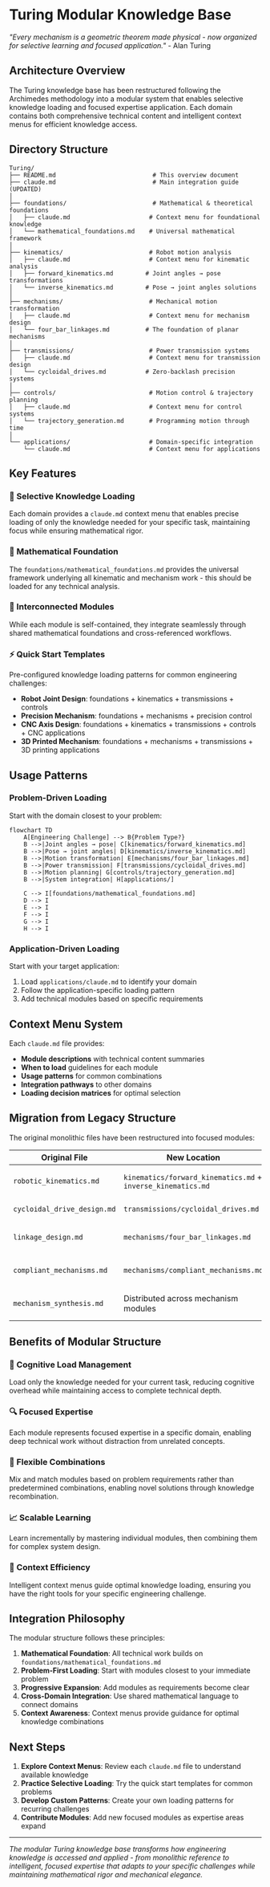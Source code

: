 # Turing Modular Knowledge Base

*"Every mechanism is a geometric theorem made physical - now organized for selective learning and focused application."* - Alan Turing

## Architecture Overview

The Turing knowledge base has been restructured following the Archimedes methodology into a modular system that enables selective knowledge loading and focused expertise application. Each domain contains both comprehensive technical content and intelligent context menus for efficient knowledge access.

## Directory Structure

```
Turing/
├── README.md                           # This overview document
├── claude.md                           # Main integration guide (UPDATED)
│
├── foundations/                        # Mathematical & theoretical foundations
│   ├── claude.md                      # Context menu for foundational knowledge
│   └── mathematical_foundations.md    # Universal mathematical framework
│
├── kinematics/                        # Robot motion analysis
│   ├── claude.md                      # Context menu for kinematic analysis
│   ├── forward_kinematics.md         # Joint angles → pose transformations
│   └── inverse_kinematics.md         # Pose → joint angles solutions
│
├── mechanisms/                        # Mechanical motion transformation
│   ├── claude.md                      # Context menu for mechanism design
│   └── four_bar_linkages.md          # The foundation of planar mechanisms
│
├── transmissions/                     # Power transmission systems
│   ├── claude.md                      # Context menu for transmission design
│   └── cycloidal_drives.md           # Zero-backlash precision systems
│
├── controls/                          # Motion control & trajectory planning
│   ├── claude.md                      # Context menu for control systems
│   └── trajectory_generation.md       # Programming motion through time
│
└── applications/                      # Domain-specific integration
    └── claude.md                      # Context menu for applications
```

## Key Features

### 🎯 Selective Knowledge Loading
Each domain provides a `claude.md` context menu that enables precise loading of only the knowledge needed for your specific task, maintaining focus while ensuring mathematical rigor.

### 📐 Mathematical Foundation
The `foundations/mathematical_foundations.md` provides the universal framework underlying all kinematic and mechanism work - this should be loaded for any technical analysis.

### 🔄 Interconnected Modules
While each module is self-contained, they integrate seamlessly through shared mathematical foundations and cross-referenced workflows.

### ⚡ Quick Start Templates  
Pre-configured knowledge loading patterns for common engineering challenges:

- **Robot Joint Design**: foundations + kinematics + transmissions + controls
- **Precision Mechanism**: foundations + mechanisms + precision control
- **CNC Axis Design**: foundations + kinematics + transmissions + controls + CNC applications
- **3D Printed Mechanism**: foundations + mechanisms + transmissions + 3D printing applications

## Usage Patterns

### Problem-Driven Loading
Start with the domain closest to your problem:

```mermaid
flowchart TD
    A[Engineering Challenge] --> B{Problem Type?}
    B -->|Joint angles → pose| C[kinematics/forward_kinematics.md]
    B -->|Pose → joint angles| D[kinematics/inverse_kinematics.md]
    B -->|Motion transformation| E[mechanisms/four_bar_linkages.md]
    B -->|Power transmission| F[transmissions/cycloidal_drives.md]
    B -->|Motion planning| G[controls/trajectory_generation.md]
    B -->|System integration| H[applications/]
    
    C --> I[foundations/mathematical_foundations.md]
    D --> I
    E --> I
    F --> I
    G --> I
    H --> I
```

### Application-Driven Loading
Start with your target application:

1. Load `applications/claude.md` to identify your domain
2. Follow the application-specific loading pattern
3. Add technical modules based on specific requirements

## Context Menu System

Each `claude.md` file provides:

- **Module descriptions** with technical content summaries
- **When to load** guidelines for each module
- **Usage patterns** for common combinations
- **Integration pathways** to other domains
- **Loading decision matrices** for optimal selection

## Migration from Legacy Structure

The original monolithic files have been restructured into focused modules:

| Original File | New Location | Transformation |
|---------------|--------------|----------------|
| `robotic_kinematics.md` | `kinematics/forward_kinematics.md` + `inverse_kinematics.md` | Split by analysis direction |
| `cycloidal_drive_design.md` | `transmissions/cycloidal_drives.md` | Enhanced with optimization |
| `linkage_design.md` | `mechanisms/four_bar_linkages.md` | Focused on foundation mechanism |
| `compliant_mechanisms.md` | `mechanisms/compliant_mechanisms.md` | Moved to mechanisms domain |
| `mechanism_synthesis.md` | Distributed across mechanism modules | Integrated into specific designs |

## Benefits of Modular Structure

### 🧠 Cognitive Load Management
Load only the knowledge needed for your current task, reducing cognitive overhead while maintaining access to complete technical depth.

### 🔍 Focused Expertise
Each module represents focused expertise in a specific domain, enabling deep technical work without distraction from unrelated concepts.

### 🔄 Flexible Combinations
Mix and match modules based on problem requirements rather than predetermined combinations, enabling novel solutions through knowledge recombination.

### 📈 Scalable Learning
Learn incrementally by mastering individual modules, then combining them for complex system design.

### 🎯 Context Efficiency
Intelligent context menus guide optimal knowledge loading, ensuring you have the right tools for your specific engineering challenge.

## Integration Philosophy

The modular structure follows these principles:

1. **Mathematical Foundation**: All technical work builds on `foundations/mathematical_foundations.md`
2. **Problem-First Loading**: Start with modules closest to your immediate problem
3. **Progressive Expansion**: Add modules as requirements become clear
4. **Cross-Domain Integration**: Use shared mathematical language to connect domains
5. **Context Awareness**: Context menus provide guidance for optimal knowledge combinations

## Next Steps

1. **Explore Context Menus**: Review each `claude.md` file to understand available knowledge
2. **Practice Selective Loading**: Try the quick start templates for common problems
3. **Develop Custom Patterns**: Create your own loading patterns for recurring challenges
4. **Contribute Modules**: Add new focused modules as expertise areas expand

---

*The modular Turing knowledge base transforms how engineering knowledge is accessed and applied - from monolithic reference to intelligent, focused expertise that adapts to your specific challenges while maintaining mathematical rigor and mechanical elegance.*